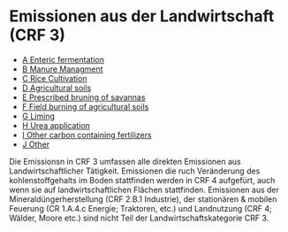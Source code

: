 # Emissionen aus der Landwirtschaft (CRF 3)

* [A Enteric fermentation](CRF3A.md)
* [B Manure Managment](CRF3B.md)
* [C Rice Cultivation](CRF3C.md)
* [D Agricultural soils](D/CRF3D.md)
* [E Prescribed bruning of savannas](CRF3E.md)
* [F Field burning of agricultural soils](CRF3F.md)
* [G Liming](CRF3G.md)
* [H Urea application](CRF3H.md)
* [I Other carbon containing fertilizers](CRF3I.md)
* [J Other](CRF3J.md)

Die Emissionsn in CRF 3 umfassen alle direkten Emissionen aus Landwirtschaftlicher Tätigkeit.
Emissionen die ruch Veränderung des kohlenstoffgehalts im Boden stattfinden werden in CRF 4 aufgefürt, auch wenn sie auf landwirtschaftlichen Flächen stattfinden. 
Emissionen aus der Mineraldüngerherstellung (CRF 2.B.1 Industrie), der stationären & mobilen Feuerung (CR 1.A.4.c Energie; Traktoren, etc.) und Landnutzung (CRF 4; Wälder, Moore etc.) sind nicht Teil der Landwirtschaftskategorie CRF 3.

